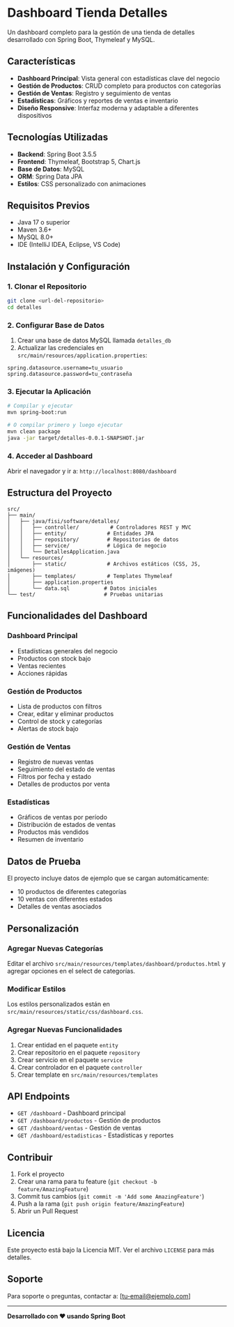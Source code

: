 # Dashboard Tienda Detalles

Un dashboard completo para la gestión de una tienda de detalles desarrollado con Spring Boot, Thymeleaf y MySQL.

## Características

- **Dashboard Principal**: Vista general con estadísticas clave del negocio
- **Gestión de Productos**: CRUD completo para productos con categorías
- **Gestión de Ventas**: Registro y seguimiento de ventas
- **Estadísticas**: Gráficos y reportes de ventas e inventario
- **Diseño Responsive**: Interfaz moderna y adaptable a diferentes dispositivos

## Tecnologías Utilizadas

- **Backend**: Spring Boot 3.5.5
- **Frontend**: Thymeleaf, Bootstrap 5, Chart.js
- **Base de Datos**: MySQL
- **ORM**: Spring Data JPA
- **Estilos**: CSS personalizado con animaciones

## Requisitos Previos

- Java 17 o superior
- Maven 3.6+
- MySQL 8.0+
- IDE (IntelliJ IDEA, Eclipse, VS Code)

## Instalación y Configuración

### 1. Clonar el Repositorio
```bash
git clone <url-del-repositorio>
cd detalles
```

### 2. Configurar Base de Datos
1. Crear una base de datos MySQL llamada `detalles_db`
2. Actualizar las credenciales en `src/main/resources/application.properties`:
```properties
spring.datasource.username=tu_usuario
spring.datasource.password=tu_contraseña
```

### 3. Ejecutar la Aplicación
```bash
# Compilar y ejecutar
mvn spring-boot:run

# O compilar primero y luego ejecutar
mvn clean package
java -jar target/detalles-0.0.1-SNAPSHOT.jar
```

### 4. Acceder al Dashboard
Abrir el navegador y ir a: `http://localhost:8080/dashboard`

## Estructura del Proyecto

```
src/
├── main/
│   ├── java/fisi/software/detalles/
│   │   ├── controller/          # Controladores REST y MVC
│   │   ├── entity/             # Entidades JPA
│   │   ├── repository/         # Repositorios de datos
│   │   ├── service/            # Lógica de negocio
│   │   └── DetallesApplication.java
│   └── resources/
│       ├── static/             # Archivos estáticos (CSS, JS, imágenes)
│       ├── templates/          # Templates Thymeleaf
│       ├── application.properties
│       └── data.sql           # Datos iniciales
└── test/                      # Pruebas unitarias
```

## Funcionalidades del Dashboard

### Dashboard Principal
- Estadísticas generales del negocio
- Productos con stock bajo
- Ventas recientes
- Acciones rápidas

### Gestión de Productos
- Lista de productos con filtros
- Crear, editar y eliminar productos
- Control de stock y categorías
- Alertas de stock bajo

### Gestión de Ventas
- Registro de nuevas ventas
- Seguimiento del estado de ventas
- Filtros por fecha y estado
- Detalles de productos por venta

### Estadísticas
- Gráficos de ventas por período
- Distribución de estados de ventas
- Productos más vendidos
- Resumen de inventario

## Datos de Prueba

El proyecto incluye datos de ejemplo que se cargan automáticamente:
- 10 productos de diferentes categorías
- 10 ventas con diferentes estados
- Detalles de ventas asociados

## Personalización

### Agregar Nuevas Categorías
Editar el archivo `src/main/resources/templates/dashboard/productos.html` y agregar opciones en el select de categorías.

### Modificar Estilos
Los estilos personalizados están en `src/main/resources/static/css/dashboard.css`.

### Agregar Nuevas Funcionalidades
1. Crear entidad en el paquete `entity`
2. Crear repositorio en el paquete `repository`
3. Crear servicio en el paquete `service`
4. Crear controlador en el paquete `controller`
5. Crear template en `src/main/resources/templates`

## API Endpoints

- `GET /dashboard` - Dashboard principal
- `GET /dashboard/productos` - Gestión de productos
- `GET /dashboard/ventas` - Gestión de ventas
- `GET /dashboard/estadisticas` - Estadísticas y reportes

## Contribuir

1. Fork el proyecto
2. Crear una rama para tu feature (`git checkout -b feature/AmazingFeature`)
3. Commit tus cambios (`git commit -m 'Add some AmazingFeature'`)
4. Push a la rama (`git push origin feature/AmazingFeature`)
5. Abrir un Pull Request

## Licencia

Este proyecto está bajo la Licencia MIT. Ver el archivo `LICENSE` para más detalles.

## Soporte

Para soporte o preguntas, contactar a: [tu-email@ejemplo.com]

---

**Desarrollado con ❤️ usando Spring Boot**